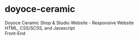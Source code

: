 # doyoce-ceramic

Doyoce Ceramic Shop &amp; Studio Website - Responsive Website  
HTML, CSS/SCSS, and Javascript  
Front-End
